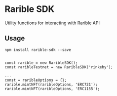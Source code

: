 # Rarible SDK
Utility functions for interacting with Rarible API

## Usage

`npm install rarible-sdk --save`

```

const rarible = new RaribleSDK();
const raribleTestnet = new RaribleSDK('rinkeby');

...
const = raribleOptions = {};
rarible.mintNFT(raribleOptions, 'ERC721');
rarible.mintNFT(raribleOptions, 'ERC1155');
```
